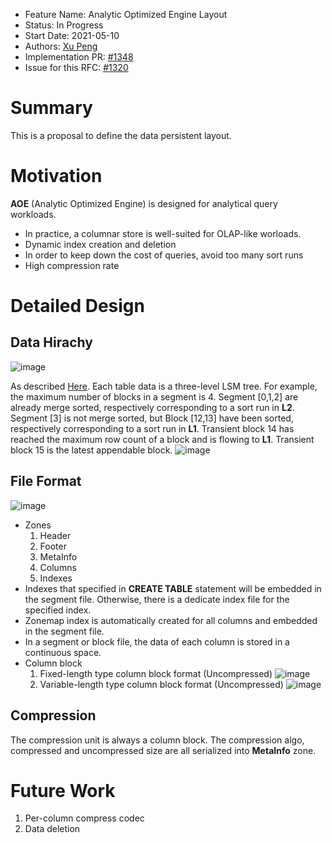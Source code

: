 - Feature Name: Analytic Optimized Engine Layout
- Status: In Progress
- Start Date: 2021-05-10
- Authors: [Xu Peng](https://github.com/XuPeng-SH)
- Implementation PR: [#1348](https://github.com/matrixorigin/matrixone/pull/1348)
- Issue for this RFC: [#1320](https://github.com/matrixorigin/matrixone/pull/1320)

# Summary
This is a proposal to define the data persistent layout.

# Motivation
**AOE** (Analytic Optimized Engine) is designed for analytical query workloads.
- In practice, a columnar store is well-suited for OLAP-like worloads.
- Dynamic index creation and deletion
- In order to keep down the cost of queries, avoid too many sort runs
- High compression rate

# Detailed Design
## Data Hirachy
![image](https://user-images.githubusercontent.com/39627130/145529173-1c6ad8eb-84e2-4d7e-a49a-9085153f3436.png)

As described [Here](https://github.com/matrixorigin/matrixone/blob/main/docs/rfcs/20211210_aoe_overall_design.md#data-storage). Each table data is a three-level LSM tree. For example, the maximum number of blocks in a segment is 4. Segment [0,1,2] are already merge sorted, respectively corresponding to a sort run in **L2**. Segment [3] is not merge sorted, but Block [12,13] have been sorted, respectively corresponding to a sort run in **L1**. Transient block 14 has reached the maximum row count of a block and is flowing to **L1**. Transient block 15 is the latest appendable block.
![image](https://user-images.githubusercontent.com/39627130/145538157-1cd4bd28-d9a3-42fc-8879-f7b4e19c96da.png)

## File Format
![image](https://user-images.githubusercontent.com/39627130/145574992-9240f59a-2713-4aa5-93d7-07d2b9fc1ed4.png)
- Zones
  1) Header
  2) Footer
  3) MetaInfo
  4) Columns
  5) Indexes
- Indexes that specified in **CREATE TABLE** statement will be embedded in the segment file. Otherwise, there is a dedicate index file for the specified index.
- Zonemap index is automatically created for all columns and embedded in the segment file.
- In a segment or block file, the data of each column is stored in a continuous space.
- Column block
  1) Fixed-length type column block format (Uncompressed)
     ![image](https://user-images.githubusercontent.com/39627130/145585444-692d7c2c-e884-4a2d-a1ca-59ce9da0230b.png)
  2) Variable-length type column block format (Uncompressed)
     ![image](https://user-images.githubusercontent.com/39627130/145585482-b58c2baf-adec-4cee-b03c-faadefbbce54.png)

## Compression
The compression unit is always a column block. The compression algo, compressed and uncompressed size are all serialized into **MetaInfo** zone.

# Future Work
1. Per-column compress codec
2. Data deletion
